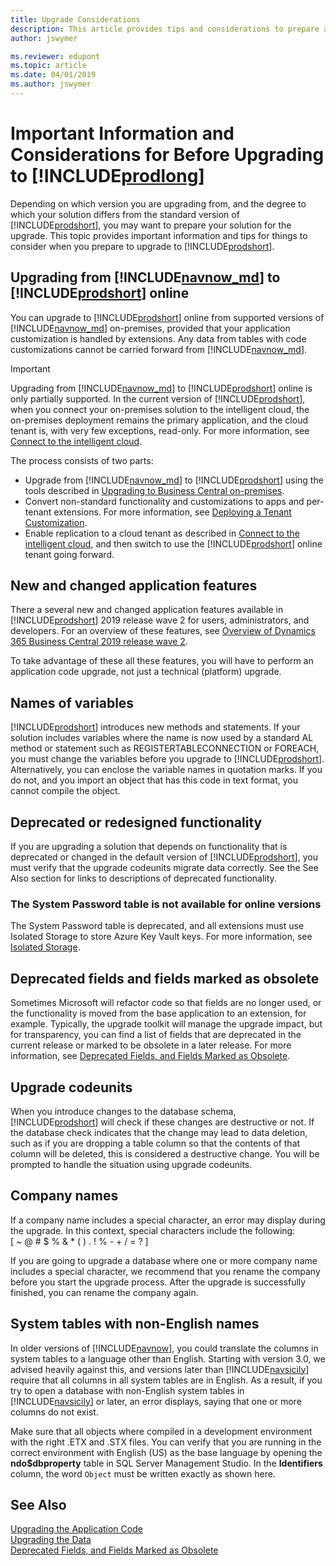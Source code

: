 ```yaml
---
title: Upgrade Considerations
description: This article provides tips and considerations to prepare a solution when you are planning to upgrade Microsoft Dynamics 365 Business Central.
author: jswymer

ms.reviewer: edupont
ms.topic: article
ms.date: 04/01/2019
ms.author: jswymer
---
```

# Important Information and Considerations for Before Upgrading to [!INCLUDE[prodlong](../developer/includes/prodlong.md)]

Depending on which version you are upgrading from, and the degree to which your solution differs from the standard version of [!INCLUDE[prodshort](../developer/includes/prodshort.md)], you may want to prepare your solution for the upgrade. This topic provides important information and tips for things to consider when you prepare to upgrade to [!INCLUDE[prodshort](../developer/includes/prodshort.md)].  

## Upgrading from [!INCLUDE[navnow_md](../developer/includes/navnow_md.md)] to [!INCLUDE[prodshort](../developer/includes/prodshort.md)] online

You can upgrade to [!INCLUDE[prodshort](../developer/includes/prodshort.md)] online from supported versions of [!INCLUDE[navnow_md](../developer/includes/navnow_md.md)] on-premises, provided that your application customization is handled by extensions. Any data from tables with code customizations cannot be carried forward from [!INCLUDE[navnow_md](../developer/includes/navnow_md.md)].  

> [!IMPORTANT]
> Upgrading from [!INCLUDE[navnow_md](../developer/includes/navnow_md.md)] to [!INCLUDE[prodshort](../developer/includes/prodshort.md)] online is only partially supported. In the current version of [!INCLUDE[prodshort](../developer/includes/prodshort.md)], when you connect your on-premises solution to the intelligent cloud, the on-premises deployment remains the primary application, and the cloud tenant is, with very few exceptions, read-only. For more information, see [Connect to the intelligent cloud](../administration/about-intelligent-edge.md).

The process consists of two parts:

- Upgrade from [!INCLUDE[navnow_md](../developer/includes/navnow_md.md)] to [!INCLUDE[prodshort](../developer/includes/prodshort.md)] using the tools described in [Upgrading to Business Central on-premises](upgrading-to-business-central-on-premises.md).
- Convert non-standard functionality and customizations to apps and per-tenant extensions. For more information, see [Deploying a Tenant Customization](../developer/devenv-deploy-tenant-customization.md).
- Enable replication to a cloud tenant as described in [Connect to the intelligent cloud](../administration/about-intelligent-edge.md), and then switch to use the [!INCLUDE[prodshort](../developer/includes/prodshort.md)] online tenant going forward.

## New and changed application features

There a several new and changed application features available in [!INCLUDE[prodshort](../developer/includes/prodshort.md)] 2019 release wave 2 for users, administrators, and developers. For an overview of these features, see [Overview of Dynamics 365 Business Central 2019 release wave 2](/dynamics365-release-plan/2019wave2/dynamics365-business-central/).

To take advantage of these all these features, you will have to perform an application code upgrade, not just a technical (platform) upgrade.  


## Names of variables
  
 [!INCLUDE[prodshort](../developer/includes/prodshort.md)] introduces new methods and statements. If your solution includes variables where the name is now used by a standard AL method or statement such as REGISTERTABLECONNECTION or FOREACH, you must change the variables before you upgrade to [!INCLUDE[prodshort](../developer/includes/prodshort.md)]. Alternatively, you can enclose the variable names in quotation marks. If you do not, and you import an object that has this code in text format, you cannot compile the object. 

## Deprecated or redesigned functionality
  
 If you are upgrading a solution that depends on functionality that is deprecated or changed in the default version of [!INCLUDE[prodshort](../developer/includes/prodshort.md)], you must verify that the upgrade codeunits migrate data correctly. See the See Also section for links to descriptions of deprecated functionality.

### The System Password table is not available for online versions
The System Password table is deprecated, and all extensions must use Isolated Storage to store Azure Key Vault keys. For more information, see [Isolated Storage](..developer/devenv-isolated-storage.md).

## Deprecated fields and fields marked as obsolete

Sometimes Microsoft will refactor code so that fields are no longer used, or the functionality is moved from the base application to an extension, for example. Typically, the upgrade toolkit will manage the upgrade impact, but for transparency, you can find a list of fields that are deprecated in the current release or marked to be obsolete in a later release. For more information, see [Deprecated Fields, and Fields Marked as Obsolete](deprecated-fields.md).

## Upgrade codeunits
  
 When you introduce changes to the database schema, [!INCLUDE[prodshort](../developer/includes/prodshort.md)] will check if these changes are destructive or not. If the database check indicates that the change may lead to data deletion, such as if you are dropping a table column so that the contents of that column will be deleted, this is considered a destructive change. You will be prompted to handle the situation using upgrade codeunits. <!-- For more information, see [Upgrade Codeunits]Upgrade-Codeunits.md.-->  

## Company names
  
 If a company name includes a special character, an error may display during the upgrade. In this context, special characters include the following:   
\[ ~ @ \# $ % & \* \( \) . \! % - + / = ? \]  

 If you are going to upgrade a database where one or more company name includes a special character, we recommend that you rename the company before you start the upgrade process. After the upgrade is successfully finished, you can rename the company again.  

## System tables with non-English names
  
 In older versions of [!INCLUDE[navnow](../developer/includes/navnow_md.md)], you could translate the columns in system tables to a language other than English. Starting with version 3.0, we advised heavily against this, and versions later than [!INCLUDE[navsicily](../developer/includes/navsicily_md.md)] require that all columns in all system tables are in English. As a result, if you try to open a database with non-English system tables in [!INCLUDE[navsicily](../developer/includes/navsicily_md.md)] or later, an error displays, saying that one or more columns do not exist.  

 Make sure that all objects where compiled in a development environment with the right .ETX and .STX files. You can verify that you are running in the correct environment with English \(US\) as the base language by opening the **ndo$dbproperty** table in SQL Server Management Studio. In the **Identifiers** column, the word `Object` must be written exactly as shown here.  

## See Also  

[Upgrading the Application Code](Upgrading-the-Application-Code.md)   
[Upgrading the Data](Upgrading-the-Data.md)   
[Deprecated Fields, and Fields Marked as Obsolete](deprecated-fields.md)  
